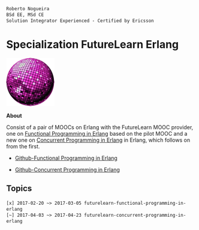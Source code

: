 ```
Roberto Nogueira  
BSd EE, MSd CE
Solution Integrator Experienced - Certified by Ericsson
```
# Specialization FutureLearn Erlang

![specialization image](images/specialization.png)

**About**

Consist of a pair of MOOCs on Erlang with the FutureLearn MOOC provider, one on [Functional Programming in Erlang](https://www.futurelearn.com/courses/functional-programming-erlang/) based on the pilot MOOC and a new one on [Concurrent Programming in Erlang](https://www.futurelearn.com/courses/concurrent-programming-erlang/) in Erlang, which follows on from the first.

* [Github-Functional Programming in Erlang](https://github.com/enogrob/futurelearn-functional-programming-in-erlang)

* [Github-Concurrent Programming in Erlang](https://github.com/enogrob/futurelearn-concurrent-programming-in-erlang)

## Topics
```
[x] 2017-02-20 ~> 2017-03-05 futurelearn-functional-programming-in-erlang
[~] 2017-04-03 ~> 2017-04-23 futurelearn-concurrent-programming-in-erlang
```
